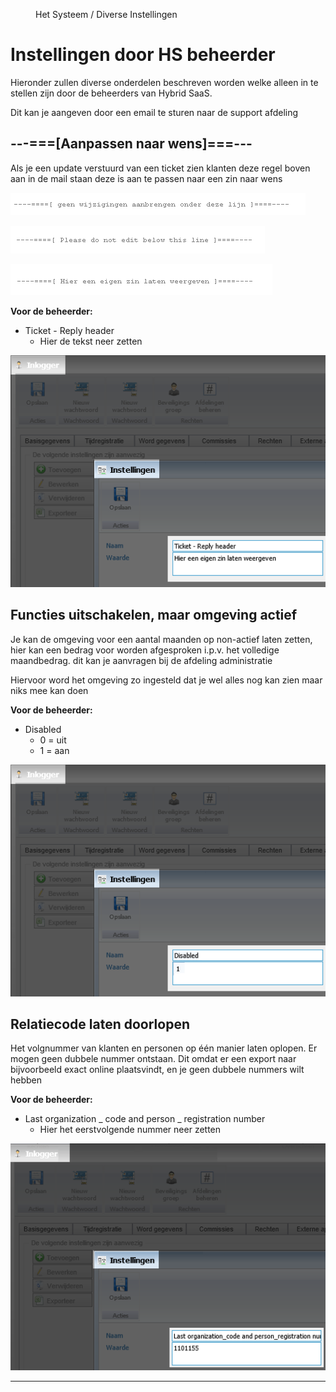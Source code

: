 <properties>
	<page>
		<title>Instellingen door hsbeheerder</title>
	</page>
	<menu>
		<position>Het Systeem / Diverse Instellingen </position>
		<title>Instellingen door hsbeheerder</title>
	</menu>
</properties>

# Instellingen door HS beheerder #

Hieronder zullen diverse onderdelen beschreven worden welke alleen in te stellen zijn door de beheerders van Hybrid SaaS.

Dit kan je aangeven door een email te sturen naar de support afdeling

## ---===[Aanpassen naar wens]===--- ##

Als je een update verstuurd van een ticket zien klanten deze regel boven aan in de mail staan deze is aan te passen naar een zin naar wens

![](images/geenwijzegingen.png)

![](images/geenwijzegingen2.png)

![](images/geenwijzegingen3.png)

**Voor de beheerder:**

- Ticket - Reply header
	- Hier de tekst neer zetten

![](images/instellingen.png)


## Functies uitschakelen, maar omgeving actief ##

Je kan de omgeving voor een aantal maanden op non-actief laten zetten, hier kan een bedrag voor worden afgesproken i.p.v. het volledige maandbedrag. dit kan je aanvragen bij de afdeling administratie

Hiervoor word het omgeving zo ingesteld dat je wel alles nog kan zien maar niks mee kan doen

**Voor de beheerder:**

- Disabled
	- 0 = uit
	- 1 = aan

![](images/instellingen-disabled.png)

## Relatiecode laten doorlopen ##

Het volgnummer van klanten en personen op één manier laten oplopen. Er mogen geen dubbele nummer ontstaan.
Dit omdat er een export naar bijvoorbeeld exact online plaatsvindt, en je geen dubbele nummers wilt hebben

**Voor de beheerder:**

- Last organization _ code and person _ registration number
	- Hier het eerstvolgende nummer neer zetten

![](images/naamloos.png)

----------